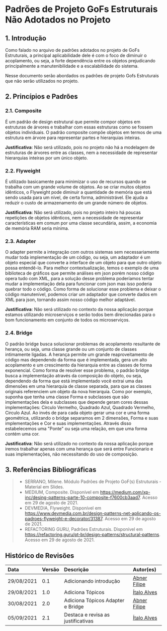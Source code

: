 # Padrões de Projeto GoFs Estruturais Não Adotados no Projeto

## 1. Introdução

Como falado no arquivo de padrões adotados no projeto de GoFs Estruturais, a principal aplicabilidade dele é com o foco de diminuir o acoplamento, ou seja, a forte dependência entre os objetos prejudicando principalmente a manutenibilidade e a escalabilidade do sistema.

Nesse documento serão abordados os padrões de projeto Gofs Estruturais que não serão utilizados no projeto.

## 2. Princípios e Padrões

### 2.1. Composite

É um padrão de design estrutural que permite compor objetos em estruturas de árvores e trabalhar com essas estruturas como se fossem objetos individuais. O padrão composite compõe objetos em termos de uma estrutura em árvore para representar partes e hierarquias inteiras.

**Justificativa**: Não será utilizado, pois no projeto não há a modelagem de estruturas de árvores entre as classes, nem a necessidade de representar hierarquias inteiras por um único objeto.

### 2.2. Flyweight

É utilizado basicamente para minimizar o uso de recursos quando se trabalha com um grande volume de objetos. Ao se criar muitos objetos idênticos, o Flyweight pode diminuir a quantidade de memória que está sendo usada para um nível, de certa forma, administrável. Ele ajuda a reduzir o custo de armazenamento de um grande número de objetos.

**Justificativa**: Não será utilizado, pois no projeto inteiro há poucas repetições de objetos idênticos, nem a necessidade de representar características em comum por uma classe secundária, assim, a economia de memória RAM seria mínima.

### 2.3. Adapter

O adapter permite a integração com outros sistemas sem necessariamente mudar toda implementação de um código, ou seja, um adaptador é um objeto especial que converte a interface de um objeto para que outro objeto possa entendê-lo. Para melhor contextualização, temos o exemplo de uma biblioteca de gráficos que permite análises em json porém nosso código opera tudo com XML, para a solução desse problema poderíamos tentar mudar a implementação dela para funcionar com json mas isso poderia quebrar todo o código. Como forma de solucionar esse problema e deixar o código manutenível, podemos criar um adaptador que converte dados em XML para json, tornando assim nosso código melhor adaptável.

**Justificativa**: Não será utilizado no contexto da nossa aplicação porque estamos utilizando microserviços e serão todos bem direcionadas para o bom funcionamento em conjunto de todos os microserviços.

### 2.4. Bridge

O padrão bridge busca solucionar problemas de acoplamento resultante de herança, ou seja, uma classe grande ou um conjunto de classes intimamente ligadas. A herança permite um grande reaproveitamento de código mas dependendo da forma que é implementada, gera um alto acoplamento e um crescimento da hierarquia entre as classes de forma exponencial. Como forma de resolver esse problema, o padrão bridge busca a implementação através da composição do objeto, ou seja, dependendo da forma que está implementado você extrai uma das dimensões em uma hierarquia de classe separada, para que as classes originais referenciem um objeto da nova hierarquia. Como por exemplo, suponha que tenha uma classe Forma e subclasses que são implementações dela e subclasses que depende geram cores dessas implementações: Circulo Vermelho, Quadrado Azul, Quadrado Vermelho, Circulo Azul. Ao invés de para cada objeto gerar uma cor e uma forma geométrica, utilizando o bridge separamos em 2 dimensões, Forma e suas implementações e Cor e suas implementações. Através disso estabelecemos uma "Ponte" ou seja uma relação, em que uma forma contém uma cor.

**Justificativa**: Não será utilizado no contexto da nossa aplicação porque iremos trabalhar apenas com uma herança que será entre Funcionario e suas implementações, não necessitando do uso de composição.

## 3. Referências Bibliográficas

> - SERRANO, Milene. Módulo Padrões de Projeto GoF(s) Estruturais - Material em Slides.
> - MEDIUM, Composite. Disponível em <https://medium.com/xp-inc/desing-patterns-parte-10-composite-f7600cb3aad7>. Acesso em 29 de agosto de 2021.
> - DEVMEDIA, Flyweight. Disponível em <https://www.devmedia.com.br/design-patterns-net-aplicando-os-padroes-flyweight-e-decorator/31387>. Acesso em 29 de agosto de 2021.
> - REFACTORING GURU, Padrões Estruturais. Disponível em <https://refactoring.guru/pt-br/design-patterns/structural-patterns>. Acesso em 29 de agosto de 2021.

## Histórico de Revisões

| Data       | Versão | Descrição                          | Autor(es)                                    |
| :--------- | :----- | :--------------------------------- | :------------------------------------------- |
| 29/08/2021 | 0.1    | Adicionando introdução             | [Abner Filipe](https://github.com/abner423)  |
| 29/08/2021 | 1.0    | Adiciona Tópicos                   | [Ítalo Alves](https://github.com/alvesitalo) |
| 30/08/2021 | 2.0    | Adiciona Tópicos Adapter e Bridge  | [Abner Filipe](https://github.com/abner423)  |
| 05/09/2021 | 2.1    | Destaca e revisa as justificativas | [Ítalo Alves](https://github.com/alvesitalo) |

